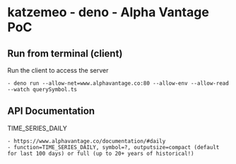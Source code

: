 # katzemeo - deno - Alpha Vantage PoC

## Run from terminal (client)
Run the client to access the server
```
- deno run --allow-net=www.alphavantage.co:80 --allow-env --allow-read --watch querySymbol.ts
```

## API Documentation
TIME_SERIES_DAILY 
```
- https://www.alphavantage.co/documentation/#daily
- function=TIME_SERIES_DAILY, symbol=?, outputsize=compact (default for last 100 days) or full (up to 20+ years of historical!)
```
